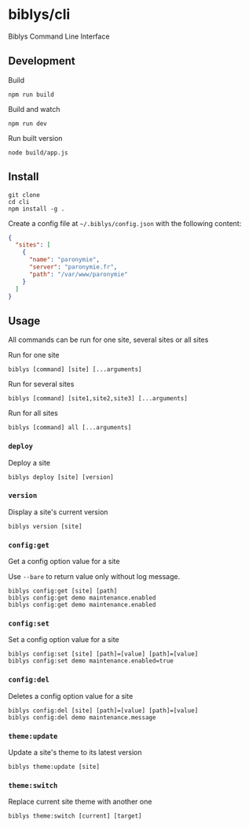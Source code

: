 # biblys/cli

Biblys Command Line Interface

## Development

Build

```shell
npm run build
```

Build and watch

```shell
npm run dev
```

Run built version

```shell
node build/app.js
```

## Install

```shell
git clone
cd cli
npm install -g .
```

Create a config file at `~/.biblys/config.json` with the following content:

```json
{
  "sites": [
    {
      "name": "paronymie",
      "server": "paronymie.fr",
      "path": "/var/www/paronymie"
    }
  ]
}
```

## Usage

All commands can be run for one site, several sites or all sites

Run for one site

```shell
biblys [command] [site] [...arguments]
```

Run for several sites

```shell
biblys [command] [site1,site2,site3] [...arguments]
```

Run for all sites

```shell
biblys [command] all [...arguments]
```

### `deploy`

Deploy a site

```shell
biblys deploy [site] [version]
```

### `version`

Display a site's current version

```shell
biblys version [site]
```

### `config:get`

Get a config option value for a site

Use `--bare` to return value only without log message.

```shell
biblys config:get [site] [path]
biblys config:get demo maintenance.enabled
biblys config:get demo maintenance.enabled
```

### `config:set`

Set a config option value for a site

```shell
biblys config:set [site] [path]=[value] [path]=[value]
biblys config:set demo maintenance.enabled=true
```

### `config:del`

Deletes a config option value for a site

```shell
biblys config:del [site] [path]=[value] [path]=[value]
biblys config:del demo maintenance.message
```

### `theme:update`

Update a site's theme to its latest version

```shell
biblys theme:update [site]
```

### `theme:switch`

Replace current site theme with another one

```shell
biblys theme:switch [current] [target]
```

